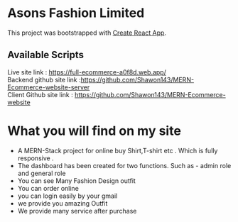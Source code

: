 

# Asons Fashion Limited

This project was bootstrapped with [Create React App](https://github.com/facebook/create-react-app).

## Available Scripts

Live site link : https://full-ecommerce-a0f8d.web.app/ \
Backend github site link :https://github.com/Shawon143/MERN-Ecommerce-website-server \
Client Github site link : https://github.com/Shawon143/MERN-Ecommerce-website


# What you will find on my site
* A MERN-Stack project for online buy Shirt,T-shirt etc . Which is fully responsive .
* The dashboard has been created for two functions. Such as - admin role and general role
* You can see Many Fashion Design outfit
* You can order online
* you can login easily by your  gmail
* we provide you amazing Outfit 
* We provide many service after purchase 
